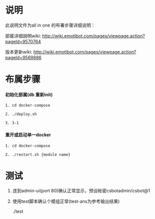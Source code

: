 # 说明

此说明文件为all in one 的布署步骤详细说明：

部属详细說明wiki: http://wiki.emotibot.com/pages/viewpage.action?pageId=9570764

版本更新wiki: http://wiki.emotibot.com/pages/viewpage.action?pageId=9569886

# 布属步骤


#### 初始化部属(db 重新init)

    1. cd docker-compose

    2. ./deploy.sh

    3. 3-1

#### 重开或启动单一docker

    1. cd docker-compose

    2. ./restart.sh {module name}


# 测试

1. 连到admin-ui(port 80)确认正常显示，预设帐密csbotadmin/csbot@1

2. 使用test脚本确认个模组正常(test-ans为参考输出结果)

    ./test
